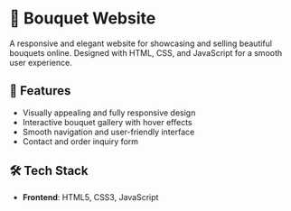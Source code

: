 # 💐 Bouquet Website

A responsive and elegant website for showcasing and selling beautiful bouquets online. Designed with HTML, CSS, and JavaScript for a smooth user experience.

## 🌟 Features

- Visually appealing and fully responsive design
- Interactive bouquet gallery with hover effects
- Smooth navigation and user-friendly interface
- Contact and order inquiry form

## 🛠️ Tech Stack

- **Frontend**: HTML5, CSS3, JavaScript
